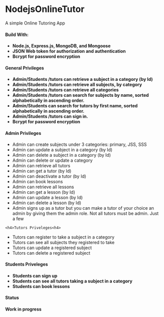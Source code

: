 # NodejsOnlineTutor
A simple Online Tutoring App
<h4>Build With:<h4>
  <ul>
    <li>Node.js, Express.js, MongoDB, and Mongoose</li>
    <li>JSON Web token for authorization and authentication</li>
    <li>Bcrypt for password encryption</li>
  </ul>
  <h4>General Privileges<h4>
   <ul>
    <li>Admin/Students /tutors can retrieve a subject in a category (by Id)</li>
    <li>Admin/Students /tutors can retrieve all subjects, by category</li>
    <li> Admin/Students /tutors can retrieve all categories</li>
    <li>Admin/Students /tutors can search for subjects by name, sorted alphabetically in ascending order.</li>
    <li>Admin/Students  can search for tutors by first name, sorted alphabetically in ascending order.</li>
    <li>Admin/Students /tutors can sign in.</li>
    <li>Bcrypt for password encryption</li>
  </ul>
    <h4>Admin Privileges</h4>
    <ul>
    <li>Admin can create subjects under 3 categories: primary, JSS, SSS</li>
    <li>Admin can update a subject in a category (by Id)</li>
    <li>Admin can delete a subject in a category (by Id)</li>
    <li>Admin can delete or update a category</li>
    <li>Admin can retrieve all tutors</li>
    <li>Admin can get a tutor (by Id)</li>
    <li>Admin can deactivate a tutor (by Id)</li>
     <li>Admin can book lessons</li>
    <li>Admin can retrieve all lessons</li>
    <li>Admin can get a lesson (by Id)</li>
    <li>Admin can update a lesson (by Id)</li>
    <li>Admin can delete a lesson (by Id)</li>
    <li>Admin signs up as a tutor but you can make a tutor of your choice an admin by giving them the admin role. Not all tutors must be admin. Just a few</li>
    </ul>
    
    <h4>Tutors Priveleges<h4>
   <ul>
    <li>Tutors can register to take a subject in a category</li>
    <li>Tutors can see all subjects they registered to take</li>
    <li>Tutors can update a registered subject</li>
    <li> Tutors can delete a registered subject</li>
  </ul>
  
  <h4>Students Priveleges<h4>
   <ul>
    <li>Students can sign up</li>
    <li>Students can see all tutors taking a subject in a category</li>
     <li>Students can book lessons</li>
  </ul>
   <h4>Status<h4>
     <p>Work in progress</p>
